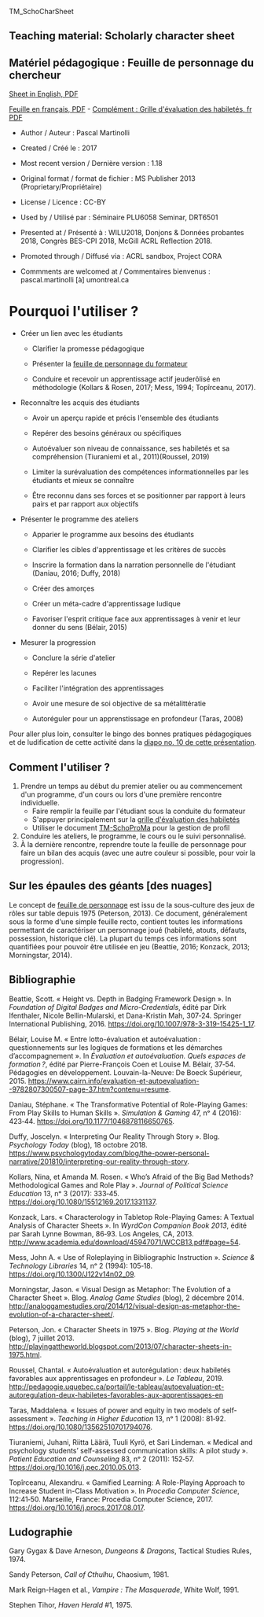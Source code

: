 TM_SchoCharSheet
## Teaching material: Scholarly character sheet
## Matériel pédagogique : Feuille de personnage du chercheur

[Sheet in English, PDF](https://github.com/pmartinolli/TM_SchoCharSheet/blob/master/files/TM_SchoCharSheet-v1.18-en.pdf)

[Feuille en français, PDF](https://github.com/pmartinolli/TM_SchoCharSheet/blob/master/files/TM_SchoCharSheet-v1.18-fr.pdf) - 
[Complément : Grille d'évaluation des habiletés, fr PDF](https://github.com/pmartinolli/TM_SchoCharSheet/blob/master/files/TM_SchoCharSheet_grille_eval_habiletes.1.0.fr.pdf)

* Author / Auteur : Pascal Martinolli

* Created / Créé le : 2017

* Most recent version / Dernière version : 1.18

* Original format / format de fichier : MS Publisher 2013 (Proprietary/Propriétaire)

* License / Licence : CC-BY

* Used by / Utilisé par  : Séminaire PLU6058 Seminar, DRT6501

* Presented at / Présenté à : WILU2018, Donjons & Données probantes 2018, Congrès BES-CPI 2018, McGill ACRL Reflection 2018.

* Promoted through / Diffusé via : ACRL sandbox, Project CORA

* Commments are welcomed at / Commentaires bienvenus : pascal.martinolli [à] umontreal.ca

# Pourquoi l'utiliser ?

* Créer un lien avec les étudiants

  * Clarifier la promesse pédagogique 
  
  * Présenter la [feuille de personnage du formateur](https://github.com/pmartinolli/TM_SchoCharSheet/blob/master/files/Feuille-de-personnage-d-apprentissage-CI-french-exemple-pmartinolli.pdf)
  
  * Conduire et recevoir un apprentissage actif jeuderôlisé en méthodologie (Kollars & Rosen, 2017; Mess, 1994; Topîrceanu, 2017).

* Reconnaître les acquis des étudiants

  * Avoir un aperçu rapide et précis l'ensemble des étudiants
  
  * Repérer des besoins généraux ou spécifiques
  
  * Autoévaluer son niveau de connaissance, ses habiletés et sa compréhension (Tiuraniemi et al., 2011)(Roussel, 2019)
  
  * Limiter la surévaluation des compétences informationnelles par les étudiants et mieux se connaître
  
  * Être reconnu dans ses forces et se positionner par rapport à leurs pairs et par rapport aux objectifs

* Présenter le programme des ateliers 

  * Apparier le programme aux besoins des étudiants
  
  * Clarifier les cibles d'apprentissage et les critères de succès

  * Inscrire la formation dans la narration personnelle de l'étudiant (Daniau, 2016; Duffy, 2018)

  * Créer des amorçes 
  
  * Créer un méta-cadre d'apprentissage ludique
  
  * Favoriser l'esprit critique face aux apprentissages à venir et leur donner du sens (Bélair, 2015)

* Mesurer la progression

  * Conclure la série d'atelier
  
  * Repérer les lacunes
  
  * Faciliter l'intégration des apprentissages
  
  * Avoir une mesure de soi objective de sa métalittératie
  
  * Autoréguler pour un apprenstissage en profondeur (Taras, 2008)

Pour aller plus loin, consulter le bingo des bonnes pratiques pédagogiques et de ludification de cette activité dans la [diapo no. 10 de cette présentation](http://hdl.handle.net/1866/21087).


## Comment l'utiliser ?

1. Prendre un temps au début du premier atelier ou au commencement d'un programme, d'un cours ou lors d'une première rencontre individuelle.
   * Faire remplir la feuille par l'étudiant sous la conduite du formateur
   * S'appuyer principalement sur la [grille d'évaluation des habiletés](https://github.com/pmartinolli/TM_SchoCharSheet/blob/master/files/TM_SchoCharSheet_grille_eval_habiletes.1.0.fr.pdf)
   * Utiliser le document [TM-SchoProMa](https://github.com/pmartinolli/TM-SchoProMa) pour la gestion de profil
2. Conduire les ateliers, le programme, le cours ou le suivi personnalisé.
3. À la dernière rencontre, reprendre toute la feuille de personnage pour faire un bilan des acquis (avec une autre couleur si possible, pour voir la progression).

## Sur les épaules des géants \[des nuages\]

Le concept de [feuille de personnage](https://fr.wikipedia.org/wiki/Feuille_de_personnage) est issu de la sous-culture des jeux de rôles sur table depuis 1975 (Peterson, 2013). Ce document, généralement sous la forme d'une simple feuille recto, contient toutes les informations permettant de caractériser un personnage joué (habileté, atouts, défauts, possession, historique clé). La plupart du temps ces informations sont quantifiées pour pouvoir être utilisée en jeu (Beattie, 2016; Konzack, 2013; Morningstar, 2014).


## Bibliographie

Beattie, Scott. « Height vs. Depth in Badging Framework Design ». In *Foundation of Digital Badges and Micro-Credentials*, édité par Dirk Ifenthaler, Nicole Bellin-Mularski, et Dana-Kristin Mah, 307‑24. Springer International Publishing, 2016. https://doi.org/10.1007/978-3-319-15425-1_17.

Bélair, Louise M. « Entre lotto-évaluation et autoévaluation : questionnements sur les logiques de formations et les démarches d’accompagnement ». In *Évaluation et autoévaluation. Quels espaces de formation ?*, édité par Pierre-François Coen et Louise M. Bélair, 37‑54. Pédagogies en développement. Louvain-la-Neuve: De Boeck Supérieur, 2015. https://www.cairn.info/evaluation-et-autoevaluation--9782807300507-page-37.htm?contenu=resume.

Daniau, Stéphane. « The Transformative Potential of Role-Playing Games: From Play Skills to Human Skills ». *Simulation & Gaming* 47, nᵒ 4 (2016): 423‑44. https://doi.org/10.1177/1046878116650765.

Duffy, Joscelyn. « Interpreting Our Reality Through Story ». Blog. *Psychology Today* (blog), 18 octobre 2018. https://www.psychologytoday.com/blog/the-power-personal-narrative/201810/interpreting-our-reality-through-story.

Kollars, Nina, et Amanda M. Rosen. « Who’s Afraid of the Big Bad Methods? Methodological Games and Role Play ». *Journal of Political Science Education* 13, nᵒ 3 (2017): 333‑45. https://doi.org/10.1080/15512169.2017.1331137.

Konzack, Lars. « Characterology in Tabletop Role-Playing Games: A Textual Analysis of Character Sheets ». In *WyrdCon Companion Book 2013*, édité par Sarah Lynne Bowman, 86‑93. Los Angeles, CA, 2013. http://www.academia.edu/download/45947071/WCCB13.pdf#page=54.

Mess, John A. « Use of Roleplaying in Bibliographic Instruction ». *Science & Technology Libraries* 14, nᵒ 2 (1994): 105‑18. https://doi.org/10.1300/J122v14n02_09.

Morningstar, Jason. « Visual Design as Metaphor: The Evolution of a Character Sheet ». Blog. *Analog Game Studies* (blog), 2 décembre 2014. http://analoggamestudies.org/2014/12/visual-design-as-metaphor-the-evolution-of-a-character-sheet/.

Peterson, Jon. « Character Sheets in 1975 ». Blog. *Playing at the World* (blog), 7 juillet 2013. http://playingattheworld.blogspot.com/2013/07/character-sheets-in-1975.html.

Roussel, Chantal. « Autoévaluation et autorégulation : deux habiletés favorables aux apprentissages en profondeur ». *Le Tableau*, 2019.
http://pedagogie.uquebec.ca/portail/le-tableau/autoevaluation-et-autoregulation-deux-habiletes-favorables-aux-apprentissages-en

Taras, Maddalena. « Issues of power and equity in two models of self-assessment ». *Teaching in Higher Education* 13, nᵒ 1 (2008): 81‑92. https://doi.org/10.1080/13562510701794076.

Tiuraniemi, Juhani, Riitta Läärä, Tuuli Kyrö, et Sari Lindeman. « Medical and psychology students’ self-assessed communication skills: A pilot study ». *Patient Education and Counseling* 83, nᵒ 2 (2011): 152‑57. https://doi.org/10.1016/j.pec.2010.05.013.

Topîrceanu, Alexandru. « Gamified Learning: A Role-Playing Approach to Increase Student in-Class Motivation ». In *Procedia Computer Science*, 112:41‑50. Marseille, France: Procedia Computer Science, 2017. https://doi.org/10.1016/j.procs.2017.08.017.


## Ludographie

Gary Gygax & Dave Arneson, *Dungeons & Dragons*, Tactical Studies Rules, 1974.

Sandy Peterson, *Call of Cthulhu*, Chaosium, 1981.

Mark Reign-Hagen et al., *Vampire : The Masquerade*, White Wolf, 1991.

Stephen Tihor, *Haven Herald* #1, 1975.

